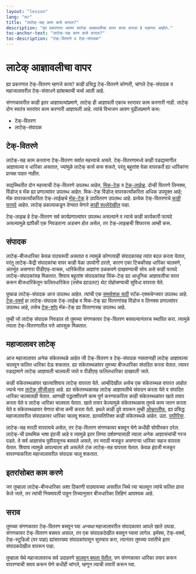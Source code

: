 ```yaml
---
layout: "lesson"
lang: "mr"
title: "लाटेक्-सह काम कसे कराल?"
description: "ह्या प्रकरणात आपण लाटेक् आज्ञावलीचा वापर कसा करावा हे पाहणार आहोत."
toc-anchor-text: "लाटेक्-सह काम कसे कराल?"
toc-description: "टेक्-वितरणे व टेक्-संपादक"
---
```


# लाटेक् आज्ञावलीचा वापर

<span class="summary">
  ह्या प्रकरणात टेक्-वितरण म्हणजे काय? काही प्रसिद्ध टेक्-वितरणे कोणती, चांगले टेक्-संपादक व
  महाजालावरील टेक्-संसाधने ह्यांबाबतची चर्चा आली आहे. 
</span>


संगणकावरील काही इतर आज्ञावल्यांप्रमाणे, लाटेक् ही आज्ञावली एकाच स्तरावर काम करणारी
नाही. लाटेक् दोन स्वतंत्र स्तरांवर काम करणारी आज्ञावली आहे. त्यांचे विभाजन आपण पुढीलप्रमाणे करू:

- टेक्-वितरण
- लाटेक्-संपादक

## टेक्-वितरणे

लाटेक्-सह काम करताना टेक्-वितरण सर्वात महत्त्वाचे असते. टेक्-वितरणामध्ये काही पडद्यामागील
आज्ञावल्या व धारिका असतात, ज्यांमुळे लाटेक् कार्य करू शकते, परंतु बहुतांश वेळा वापरकर्ते ह्या
धारिकांना प्रत्यक्ष पाहत नाहीत.

सद्यस्थितीत दोन महत्त्वाची टेक्-वितरणे उपलब्ध आहेत, [मिक-टेक्](https://www.miktex.org) व
[टेक्-लाईव्ह](https://tug.org/texlive). दोन्ही वितरणे लिनक्स, विंडोज् व मॅक ह्या प्रणाल्यांवर
उपलब्ध आहेत. मिक-टेक् विंडोज् वापरकर्त्यांकरिता अधिक उपयुक्त आहे; मॅक वापरकर्त्यांकरिता
टेक्-लाईव्हचे [मॅक-टेक्](http://www.tug.org/mactex/) हे उपवितरण उपलब्ध आहे. प्रत्येक
टेक्-वितरणाचे [काही फायदे](https://tex.stackexchange.com/questions/20036) आहेत. लाटेक्
प्रकल्पाकडून देण्यात येणारे [काही सल्लेदेखील](https://www.latex-project.org/get/) पाहा.

टेक्-लाइव्ह हे टेक्-वितरण सर्व कार्यप्रणाल्यांवर उपलब्ध असल्याने व त्याचे काही कार्यकारी फायदे
असल्यामुळे ह्यांपैकी एक निवडताना अडचण होत असेल, तर टेक्-लाइव्हची शिफारस आम्ही करू.

## संपादक

लाटेक्-बीजधारिका केवळ पाठ्यरूपी असतात व त्यामुळे कोणत्याही संपादकासह त्यांत बदल करता येतात,
परंतु लाटेक्-केंद्री संपादकांचा वापर काही वेळा उपयोगी ठरतो, कारण एका टिचकीसह धारिका चालवणे,
अंतर्भूत असणारा पीडीएफ्-वाचक, धारिकेतील आज्ञांना ठळकपणे दाखवण्याची सोय असे काही फायदे
लाटेक्-संपादकांसह मिळतात. शिवाय बहुतांश संपादकांसह सिंक-टेक् ह्या आधुनिक आज्ञावलीचा वापर करून
बीजधारिकेतून फलितधारिकेत (तसेच ह्याउलट) थेट पोहोचण्याची सुविधा वापरता येते.

पुष्कळ लाटेक्-संपादक आज उपलब्ध आहेत. त्यांची एक [समावेशक
यादी](https://tex.stackexchange.com/questions/339/latex-editors-ides)
स्टॅक-एक्सचेन्जवर उपलब्ध आहे. [टेक्-वर्क्स](https://tug.org/texworks) हा लाटेक्-संपादक
टेक्-लाईव्ह व मिक-टेक् ह्या वितरणांसह विंडोज व लिनक्स प्रणाल्यांवर उपलब्ध आहे, तसेच
[टेक्-शॉप](https://pages.uoregon.edu/koch/texshop/) मॅक-टेक् ह्या वितरणासह उपलब्ध आहे.

<p class="hint">
तुम्ही जो लाटेक् संपादक निवडाल तो तुमच्या संगणकावर टेक्-वितरण बसवल्यानंतरच स्थापित करा. त्यामुळे
त्याला टेक्-वितरणातील पत्ते आपसुक मिळतात.
</p>

## महाजालावर लाटेक्

आज महाजालावर अनेक संकेतस्थळे आहेत जी टेक्-वितरण व टेक्-संपादक नसतानाही लाटेक् आज्ञावल्या चालवून
फलित धारिका देऊ शकतात. ह्या संकेतस्थळांवर तुमच्या बीजधारिका संपादित करता येतात. त्यावर
पडद्यामागे लाटेक् आज्ञावली चालवली जाते व पीडीएफ् फलितधारिका दाखवली जाते.

काही संकेतस्थळांवर खात्याशिवाय लाटेक् वापरता येते. आम्हीदेखील असेच एक संकेतस्थळ वापरत आहोत ज्याचे
नाव [लाटेक् सीजीआय](https://latexcgi.xyz) आहे. ह्या संकेतस्थळासह लाटेक् आज्ञावलीचे संपादन
करता येते व संपादित धारिका चालवताही येतात.  आणखी पद्धतशीरपणे काम पूर्ण करण्याकरिता काही
संकेतस्थळांवर खाते तयार करता येते व लाटेक् धारिका चालवता येतात. खाते तयार केल्यामुळे संकेतस्थळास
तुमचे काम जतन करता येते व संकेतस्थळावर येणारा बोजा कमी करता येतो. इथले काही दुवे वापरून तुम्ही
[ओव्हरलीफ](https://www.overleaf.com), ह्या प्रसिद्ध महाजालावरील संपादकावर धारिका चालवू
शकता. ह्याव्यतिरिक्त काही संकेतस्थळे आहेत. उदा. [पापीरिया](https://papeeria.com/).

<p class="hint">
लाटेक्-सह मराठी वापरायचे असेल, तर टेक्-वितरण संगणकावर बसवून घेणे कधीही सोयीस्कर ठरेल.
लाटेक्-ची प्राथमिक भाषा इंग्रजी आहे व त्यामुळे इतर लिप्या दर्शवण्यासाठी त्याला अनेक आज्ञासंचांची
गरज पडते. ते सर्व आज्ञासंच पूर्वीपासूनच बसवले असले, तर मराठी मजकूर असणाऱ्या धारिका सहज
वापरता येतात. शिवाय त्यामुळे आपल्याला हवे असलेले टंक लाटेक्-सह वापरता येतात. केवळ इंग्रजी
मजकूर वापरण्याकरिता महाजालावरील संपादक चालू शकतात.
</p>

## इतरांसोबत काम करणे

जर तुम्हाला लाटेक्-बीजधारिका अशा ठिकाणी पाठवायच्या असतील जिथे त्या चालवून त्यांचे फलित
प्राप्त केले जाते, तर त्यांची नियमावली पाहून तिच्यानुसार बीजधारिका लिहिणं आवश्यक आहे.

## सराव

तुमच्या संगणकावर टेक्-वितरण बसवून घ्या _अन्यथा_ महाजालावरील संपादकावर आपले खाते उघडा.
संगणकावर टेक्-वितरण बसवत असाल, तर एक संपादकदेखील बसवून घ्यावा लागेल. इमॅक्स, टेक्-वर्क्स,
टेक्-स्टुडिओ (वर पाहा) ह्यांसारख्या संपादकांपासून सुरुवात करा, त्यानंतर तुमच्या पसंतीचे इतर
संपादकदेखील वापरून पाहा.

तुम्हाला येथे महाजालावरच सर्व उदाहरणे [चालवून बघता येतील](help.md), पण संगणकावर धारिका तयार करून
वापरण्याची सवय करून घेणे कधीही चांगले, म्हणून त्याची तयारी करून घ्या.
